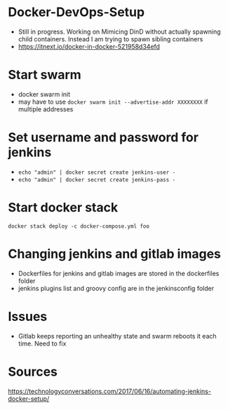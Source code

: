 # Docker-DevOps-Setup
* Still in progress. Working on Mimicing DinD without actually spawning child containers. Instead I am trying to spawn sibling containers
* https://itnext.io/docker-in-docker-521958d34efd
# Start swarm
* docker swarm init
* may have to use `docker swarm init --advertise-addr XXXXXXXX` if multiple addresses

# Set username and password for jenkins
* `echo "admin" | docker secret create jenkins-user -`
* `echo "admin" | docker secret create jenkins-pass -`

# Start docker stack
`docker stack deploy -c docker-compose.yml foo`

# Changing jenkins and gitlab images
* Dockerfiles for jenkins and gitlab images are stored in the dockerfiles folder
* jenkins plugins list and groovy config are in the jenkinsconfig folder
# Issues
* Gitlab keeps reporting an unhealthy state and swarm reboots it each time. Need to fix

# Sources
https://technologyconversations.com/2017/06/16/automating-jenkins-docker-setup/
